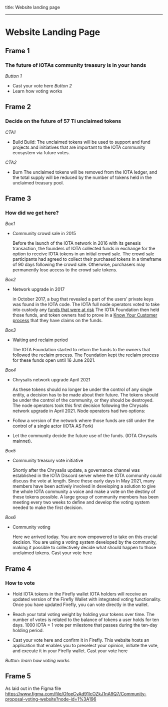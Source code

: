 title: Website landing page


---

# Website Landing Page

## Frame 1
### The future of IOTAs community treasury is in your hands

*Button 1*
  -  Cast your vote here
*Button 2*
  -  Learn how voting works
    
## Frame 2
### Decide on the future of 57 Ti unclaimed tokens

*CTA1*
 -   Build 
Build: The unclaimed tokens will be used to support and fund projects and initiatives that are important to the IOTA community ecosystem via future votes.
     
*CTA2*
  -  Burn 
The unclaimed tokens will be removed from the IOTA ledger, and the total supply will be reduced by the number of tokens held in the unclaimed treasury pool.

    
    
## Frame 3
### How did we get here?

*Box1*
  - Community crowd sale in 2015
  
    Before the launch of the IOTA network in 2016 with its genesis transaction, the founders of IOTA collected funds in exchange for the option to receive IOTA tokens in an initial crowd sale. The crowd sale participants had agreed to collect their purchased tokens in a timeframe of 90 days following the crowd sale. Otherwise, purchasers may permanently lose access to the crowd sale tokens.
    
*Box2*
  - Network upgrade in 2017
  
    in October 2017, a bug that revealed a part of the users’ private keys was found in the IOTA code. The IOTA full node operators voted to take into custody any [funds that were at risk](https://blog.iota.org/iota-reclaim-identification-verification-process-e316647e06e6/) The IOTA Foundation then held those funds, and token owners had to prove in a [Know Your Customer process](https://blog.iota.org/claims-and-reclaims-finalization-e692844c505a/) that they have claims on the funds.
     
*Box3*
  - Waiting and reclaim period
  
    The IOTA Foundation started to return the funds to the owners that followed the reclaim process. The Foundation kept the reclaim process for these funds open until 16 June 2021.
    
*Box4*
  - Chrysalis network upgrade April 2021
  
     As these tokens should no longer be under the control of any single entity, a decision has to be made about their future.  The tokens should be under the control of the community, or they should be destroyed. The node operators took this first decision following the Chrysalis network upgrade in April 2021. Node operators had two options:
   - Follow a version of the network where those funds are still under the control of a single actor (IOTA AS Fork)
   - Let the community decide the future use of the funds. (IOTA Chrysalis mainnet).

*Box5*
  - Community treasury vote initiative
  
    Shortly after the Chrysalis update, a governance channel was established in the IOTA Discord server where the IOTA community could discuss the vote at length.
    Since these early days in May 2021, many members have been actively involved in developing a solution to give the whole IOTA community a voice and make a vote on the destiny of these tokens possible. A large group of community members has been meeting every two weeks to define and develop the voting system needed to make the first decision.
    
*Box6*
 - Community voting
 
    Here we arrived today. You are now empowered to take on this crucial decision. You are using a voting system developed by the community, making it possible to collectively decide what should happen to those unclaimed tokens.
    Cast your vote here


## Frame 4
### How to vote

  - Hold IOTA tokens in the Firefly wallet
    IOTA holders will receive an updated version of the Firefly Wallet with integrated voting functionality. Once you have updated Firefly, you can vote directly in the wallet.

  - Reach your total voting weight by holding your tokens over time.
    The number of votes is related to the balance of tokens a user holds for ten days. 1000 IOTA = 1 vote per milestone that passes during the ten-day holding period.
    
  - Cast your vote here and confirm it in Firefly.
    This website hosts an application that enables you to preselect your opinion, initiate the vote, and execute it in your Firefly wallet.
    Cast your vote here
    
*Button: learn how voting works*

## Frame 5 
As laid out in the Figma file https://www.figma.com/file/OfoeCyAd91IcOZkJ1nA9Q7/Community-proposal-voting-website?node-id=1%3A196



